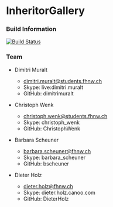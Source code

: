 # InheritorGallery

### Build Information
[![Build Status](https://travis-ci.com/FHNW-IP5-IP6/InheritorGallery.svg?token=qWRopjoJzCncJVxseK5R&branch=master)](https://travis-ci.com/FHNW-IP5-IP6/InheritorGallery)

### Team
 
- Dimitri Muralt
  - dimitri.muralt@students.fhnw.ch
  - Skype: live:dimitri.muralt
  - GitHub: dimitrimuralt

- Christoph Wenk
  - christoph.wenk@students.fhnw.ch
  - Skype: christoph_wenk
  - GitHub: ChristophWenk
  
- Barbara Scheuner
  - barbara.scheuner@fhnw.ch
  - Skype: barbara_scheuner
  - GitHub: bscheuner
  
- Dieter Holz
  - dieter.holz@fhnw.ch
  - Skype: dieter.holz.canoo.com
  - GitHub: DieterHolz
